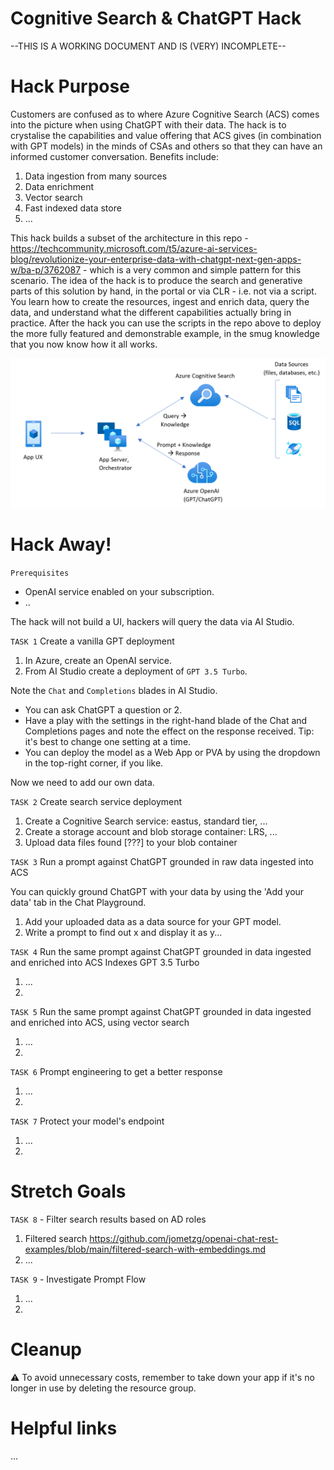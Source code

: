 # Cognitive Search & ChatGPT Hack

--THIS IS A WORKING DOCUMENT AND IS (VERY) INCOMPLETE--

# Hack Purpose
Customers are confused as to where Azure Cognitive Search (ACS) comes into the picture when using ChatGPT with their data. The hack is to crystalise the capabilities and value offering that ACS gives (in combination with GPT models) in the minds of CSAs and others so that they can have an informed customer conversation. Benefits include:
1. Data ingestion from many sources
2. Data enrichment
3. Vector search
4. Fast indexed data store
5. ...

This hack builds a subset of the architecture in this repo - https://techcommunity.microsoft.com/t5/azure-ai-services-blog/revolutionize-your-enterprise-data-with-chatgpt-next-gen-apps-w/ba-p/3762087 - which is a very common and simple pattern for this scenario. 
The idea of the hack is to produce the search and generative parts of this solution by hand, in the portal or via CLR - i.e. not via a script. You learn how to create the resources, ingest and enrich data, query the data, and understand what the different capabilities actually bring in practice. After the hack you can use the scripts in the repo above to deploy the more fully featured and demonstrable example, in the smug knowledge that you now know how it all works.

![Imgur](https://github.com/ianlcurtis1/cog-search-and-chatgpt-hack/blob/main/Architecture.png)

# Hack Away!
`Prerequisites`
- OpenAI service enabled on your subscription.
- ..

The hack will not build a UI, hackers will query the data via AI Studio.

`TASK 1` Create a vanilla GPT deployment
1. In Azure, create an OpenAI service.
2. From AI Studio create a deployment of `GPT 3.5 Turbo`.

Note the `Chat` and `Completions` blades in AI Studio. 
- You can ask ChatGPT a question or 2.
- Have a play with the settings in the right-hand blade of the Chat and Completions pages and note the effect on the response received. Tip: it's best to change one setting at a time.
- You can deploy the model as a Web App or PVA by using the dropdown in the top-right corner, if you like.

Now we need to add our own data.

`TASK 2` Create search service deployment
1. Create a Cognitive Search service: eastus, standard tier, ...
2. Create a storage account and blob storage container: LRS, ...
3. Upload data files found [???] to your blob container

`TASK 3` Run a prompt against ChatGPT grounded in raw data ingested into ACS

You can quickly ground ChatGPT with your data by using the 'Add your data' tab in the Chat Playground. 
1. Add your uploaded data as a data source for your GPT model.
2. Write a prompt to find out x and display it as y...

`TASK 4` Run the same prompt against ChatGPT grounded in data ingested and enriched into ACS
Indexes
GPT 3.5 Turbo
1. ...
2. 

`TASK 5` Run the same prompt against ChatGPT grounded in data ingested and enriched into ACS, using vector search
1. ...
2. 

`TASK 6` Prompt engineering to get a better response
1. ...
2. 

`TASK 7` Protect your model's endpoint
1. ...
2. 

# Stretch Goals
`TASK 8` - Filter search results based on AD roles
1. Filtered search https://github.com/jometzg/openai-chat-rest-examples/blob/main/filtered-search-with-embeddings.md
2. ...

`TASK 9` - Investigate Prompt Flow
1. ...
2. 

# Cleanup
⚠️ To avoid unnecessary costs, remember to take down your app if it's no longer in use by deleting the resource group.

# Helpful links
...
